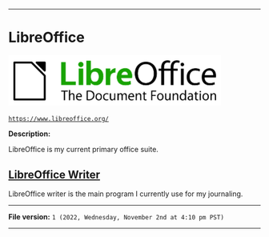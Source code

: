 
***

# LibreOffice

<img alt="LibreOffice logo failed to load. Click/tap here to attempt to view it" src="/Tools/LibreOffice/Graphics/Logo/LibreOffice_Logo_Flat.svg" width="425"/> 

[`https://www.libreoffice.org/`](https://www.libreoffice.org/)

**Description:** 

LibreOffice is my current primary office suite.

## [LibreOffice Writer](/Tools/LibreOffice/Writer/)

LibreOffice writer is the main program I currently use for my journaling.

***

**File version:** `1 (2022, Wednesday, November 2nd at 4:10 pm PST)`

***
